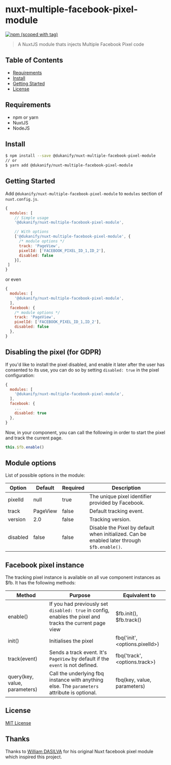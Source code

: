 # nuxt-multiple-facebook-pixel-module

[![npm (scoped with tag)](https://img.shields.io/npm/v/@dukanify/nuxt-multiple-facebook-pixel-module/latest.svg?style=flat-square)](https://npmjs.com/package/@dukanify/nuxt-multiple-facebook-pixel-module)

> A NuxtJS module thats injects Multiple Facebook Pixel code

## Table of Contents

* [Requirements](#requirements)
* [Install](#install)
* [Getting Started](#getting-started)
* [License](#license)

## Requirements

* npm or yarn
* NuxtJS
* NodeJS

## Install

```bash
$ npm install --save @dukanify/nuxt-multiple-facebook-pixel-module
// or
$ yarn add @dukanify/nuxt-multiple-facebook-pixel-module
```

## Getting Started

Add `@dukanify/nuxt-multiple-facebook-pixel-module` to `modules` section of `nuxt.config.js`.

```js
{
  modules: [
    // Simple usage
    '@dukanify/nuxt-multiple-facebook-pixel-module',

    // With options
    ['@dukanify/nuxt-multiple-facebook-pixel-module', {
      /* module options */
      track: 'PageView',
      pixelId: ['FACEBOOK_PIXEL_ID_1,ID_2'],
      disabled: false
    }],
 ]
}
```

or even

```js
{
  modules: [
    '@dukanify/nuxt-multiple-facebook-pixel-module',
  ],
  facebook: {
    /* module options */
    track: 'PageView',
    pixelId: ['FACEBOOK_PIXEL_ID_1,ID_2'],
    disabled: false
  },
}
```

## Disabling the pixel (for GDPR)

If you'd like to install the pixel disabled, and enable it later after the user has consented to its use, you can do so by setting `disabled: true` in the pixel configuration:

```js
{
  modules: [
    '@dukanify/nuxt-multiple-facebook-pixel-module',
  ],
  facebook: {
    ...
    disabled: true
  },
}
```

Now, in your component, you can call the following in order to start the pixel and track the current page.

```js
this.$fb.enable()
```

## Module options

List of possible options in the module:

| Option   | Default  | Required | Description                                                                               |
|----------|----------|----------|-------------------------------------------------------------------------------------------|
| pixelId  | null     | true     | The unique pixel identifier provided by Facebook.                                         |
| track    | PageView | false    | Default tracking event.                                                                   |
| version  | 2.0      | false    | Tracking version.                                                                         |
| disabled | false    | false    | Disable the Pixel by default when initialized. Can be enabled later through `$fb.enable()`.

## Facebook pixel instance

The tracking pixel instance is available on all vue component instances as $fb. It has the following methods:

| Method            | Purpose                                                                                                  | Equivalent to                  |
|-------------------|----------------------------------------------------------------------------------------------------------|--------------------------------|
| enable()          | If you had previously set `disabled: true` in config, enables the pixel and tracks the current page view | $fb.init(), $fb.track()        |
| init()            | Initialises the pixel                                                                                    | fbq('init', <options.pixelId>) |
| track(event)           | Sends a track event. It's `PageView` by default if the `event` is not defined.                                                                                      | fbq('track', <options.track>)  |
| query(key, value, parameters) | Call the underlying fbq instance with anything else. The `parameters` attribute is optional.                                                      | fbq(key, value, parameters)                |

## License

[MIT License](./LICENSE)

## Thanks

Thanks to [William DASILVA](https://github.com/WilliamDASILVA/nuxt-facebook-pixel-module) for his original Nuxt facebook pixel module which inspired this project.

